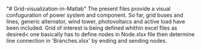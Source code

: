 "# Grid-visualization-in-Matlab" 
The present files provide a visual confuguration of power system and component. So far, grid buses and lines, generic alternator, wind tower, photovoltaics and active load have been included. Grid of interest is being defined whithin excel files as desired< one basically has to define nodes in Node.xlsx file then determine line connection in 'Branches.xlsx' by ending and sending nodes. 
